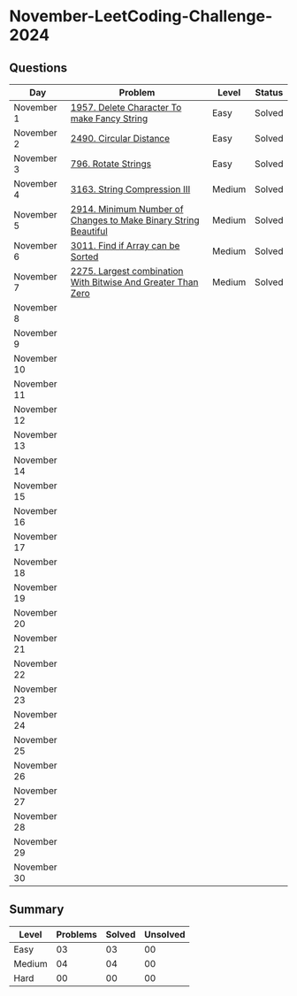 # November-LeetCoding-Challenge-2024

## Questions
| Day | Problem | Level | Status |
| --- | --- | --- | --- |
| November 1 | [1957. Delete Character To make Fancy String](https://leetcode.com/problems/delete-characters-to-make-fancy-string/) | Easy | Solved |
| November 2 | [2490. Circular Distance](https://leetcode.com/problems/circular-sentence/) | Easy | Solved |
| November 3 | [796. Rotate Strings](https://leetcode.com/problems/rotate-string/) | Easy | Solved |
| November 4 | [3163. String Compression III](https://leetcode.com/problems/string-compression-iii/description/) | Medium | Solved |
| November 5 | [2914. Minimum Number of Changes to Make Binary String Beautiful](https://leetcode.com/problems/minimum-number-of-changes-to-make-binary-string-beautiful/description/) | Medium | Solved |
| November 6 | [3011. Find if Array can be Sorted](https://leetcode.com/problems/find-if-array-can-be-sorted/) | Medium | Solved |
| November 7 | [2275. Largest combination With Bitwise And Greater Than Zero](https://leetcode.com/problems/largest-combination-with-bitwise-and-greater-than-zero/description/) | Medium | Solved |
| November 8 | []() |  |  |
| November 9 | []() |  |  |
| November 10 | []() |  |  |
| November 11 | []() |  |  |
| November 12 | []() |  |  |
| November 13 | []() |  |  |
| November 14 | []() |  |  |
| November 15 | []() |  |  |
| November 16 | []() |  |  |
| November 17 | []() |  |  |
| November 18 | []() |  |  |
| November 19 | []() |  |  |
| November 20 | []() |  |  |
| November 21 | []() |  |  |
| November 22 | []() |  |  |
| November 23 | []() |  |  |
| November 24 | []() |  |  |
| November 25 | []() |  |  |
| November 26 | []() |  |  |
| November 27 | []() |  |  |
| November 28 | []() |  |  |
| November 29 | []() |  |  |
| November 30 | []() |  |  |




## Summary
| Level  | Problems | Solved | Unsolved |
| ---    | --- | --- | --- |
| Easy   | 03 | 03 | 00 |
| Medium | 04 | 04 | 00 |
| Hard   | 00 | 00 | 00 |
